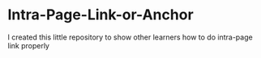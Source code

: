 # Intra-Page-Link-or-Anchor
I created this little repository to show other learners how to do intra-page link properly
